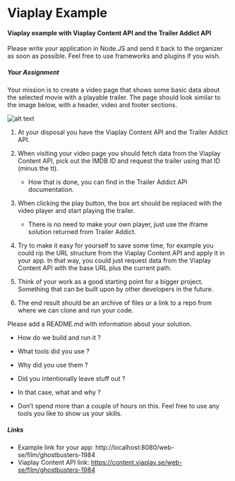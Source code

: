 # Viaplay Example
#### Viaplay example with Viaplay Content API and the Trailer Addict API 



Please write your application in Node.JS and send it back to the organizer as soon as possible. Feel free to use frameworks and plugins if you wish.

##### Your Assignment
Your mission is to create a video page that shows some basic data about the selected movie with a playable trailer. The page should look similar to the image below, with a header, video and footer sections.


![alt text](http://venus.workupload.com/image/nFuoLu49 "Viaplay Screenshot")

1. At your disposal you have the Viaplay Content API and the Trailer Addict API. 

2. When visiting your video page you should fetch data from the Viaplay Content API, pick out the IMDB ID and request the trailer using that ID (minus the tt). 
	
	* How that is done, you can find in the Trailer Addict API documentation. 

3. When clicking the play button, the box art should be replaced with the video player and start playing the trailer. 
	
	* There is no need to make your own player, just use the iframe solution returned from Trailer Addict.

4. Try to make it easy for yourself to save some time, for example you could rip the URL structure from the Viaplay Content API and apply it in your app. In that way, you could just request data from the Viaplay Content API with the base URL plus the current path.

5. Think of your work as a good starting point for a bigger project. Something that can be built upon by other developers in the future. 

6. The end result should be an archive of files or a link to a repo from where we can clone and run your code. 

Please add a README.md with information about your solution. 

* How do we build and run it ? 
* What tools did you use ? 
* Why did you use them ? 
* Did you intentionally leave stuff out ?
* In that case, what and why ?

* Don’t spend more than a couple of hours on this. Feel free to use any tools you like to show us your skills.

##### Links

* Example link for your app: http://localhost:8080/web-se/film/ghostbusters-1984
* Viaplay Content API link: https://content.viaplay.se/web-se/film/ghostbusters-1984